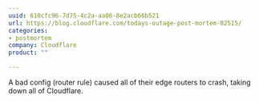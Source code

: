 ```yaml
---
uuid: 610cfc96-7d75-4c2a-aa06-8e2acb66b521
url: https://blog.cloudflare.com/todays-outage-post-mortem-82515/
categories:
- postmortem
company: Cloudflare
product: ""

---
```


A bad config (router rule) caused all of their edge routers to crash, taking down all of Cloudflare.
